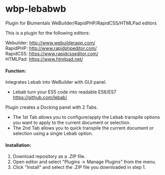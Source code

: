 # wbp-lebabwb
Plugin for Blumentals WeBuilder/RapidPHP/RapidCSS/HTMLPad editors

This is a plugin for the following editors:

Webuilder: http://www.webuilderapp.com/<br/>
RapidPHP: http://www.rapidphpeditor.com/<br/>
RapidCSS: https://www.rapidcsseditor.com/<br/>
HTMLPad: https://www.htmlpad.net/


#### Function:
Integrates Lebab into WeBuilder with GUI panel.

 * Lebab turn your ES5 code into readable ES6/ES7 <https://github.com/lebab/>

Plugin creates a Docking panel with 2 Tabs.
 * The 1st Tab allows you to configure/apply the Lebab transpile options you want to apply to the current document or selection.
 * The 2nd Tab allows you to quick transpile the current document or selection using a single Lebab option.


#### Installation:
1) Download repository as a .ZIP file.
2) Open editor and select "Plugins -> Manage Plugins" from the menu.
3) Click "Install" and select the .ZIP file you downloaded in step 1.
